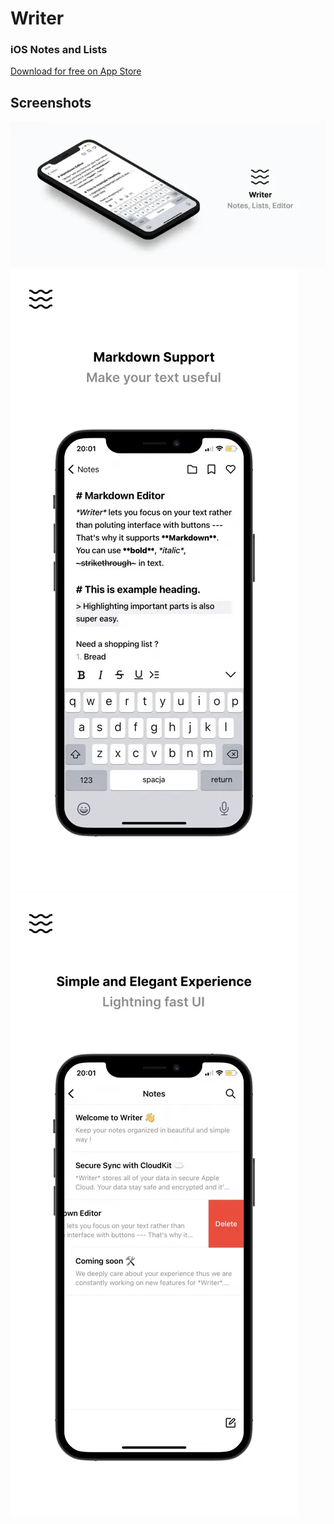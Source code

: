 # Writer
### iOS Notes and Lists

[Download for free on App Store](https://apps.apple.com/dk/app/writer-notes-lists-editor/id1539194160)

## Screenshots

![Preview](docs/1.png)
![Preview](docs/2.png)
![Preview](docs/3.png)
